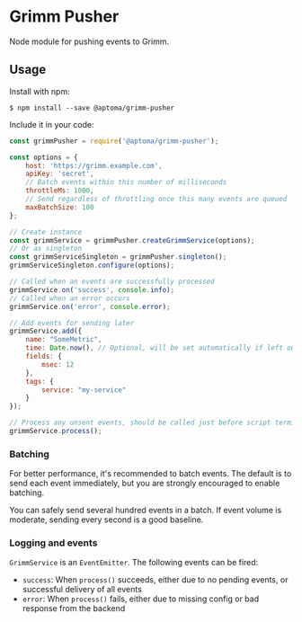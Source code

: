 Grimm Pusher
============

Node module for pushing events to Grimm.

Usage
-----

Install with npm:

    $ npm install --save @aptoma/grimm-pusher

Include it in your code:

```js
const grimmPusher = require('@aptoma/grimm-pusher');

const options = {
	host: 'https://grimm.example.com',
	apiKey: 'secret',
	// Batch events within this number of milliseconds
	throttleMs: 1000,
	// Send regardless of throttling once this many events are queued
	maxBatchSize: 100
};

// Create instance
const grimmService = grimmPusher.createGrimmService(options);
// Or as singleton
const grimmServiceSingleton = grimmPusher.singleton();
grimmServiceSingleton.configure(options);

// Called when an events are successfully processed
grimmService.on('success', console.info);
// Called when an error occurs
grimmService.on('error', console.error);

// Add events for sending later
grimmService.add({
    name: "SomeMetric",
    time: Date.now(), // Optional, will be set automatically if left out
    fields: {
        msec: 12
    },
    tags: {
        service: "my-service"
    }
});

// Process any unsent events, should be called just before script terminates, to ensure there are no pending events
grimmService.process();
```

### Batching

For better performance, it's recommended to batch events. The default is to send each event immediately, but you are strongly encouraged to enable batching.

You can safely send several hundred events in a batch. If event volume is moderate, sending every second is a good baseline.

### Logging and events

`GrimmService` is an `EventEmitter`. The following events can be fired:

- `success`: When `process()` succeeds, either due to no pending events, or successful delivery of all events
- `error`: When `process()` fails, either due to missing config or bad response from the backend

